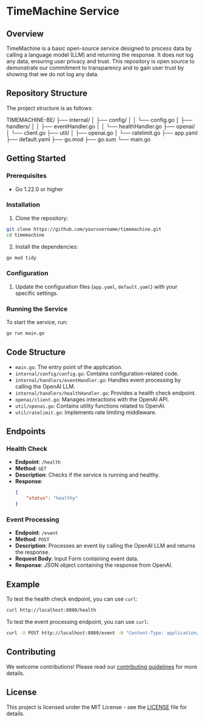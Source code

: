 # TimeMachine Service

## Overview

TimeMachine is a basic open-source service designed to process data by calling a language model (LLM) and returning the response. It does not log any data, ensuring user privacy and trust. This repository is open source to demonstrate our commitment to transparency and to gain user trust by showing that we do not log any data.

## Repository Structure

The project structure is as follows:

TIMEMACHINE-BE/
├── internal/
│   ├── config/
│   │   └── config.go
│   ├── handlers/
│   │   ├── eventHandler.go
│   │   └── healthHandler.go
├── openai/
│   └── client.go
├── util/
│   ├── openai.go
│   └── ratelimit.go
├── app.yaml
├── default.yaml
├── go.mod
├── go.sum
└── main.go

## Getting Started

### Prerequisites

- Go 1.22.0 or higher

### Installation

1. Clone the repository:

```bash
git clone https://github.com/yourusername/timemachine.git
cd timemachine
```

2. Install the dependencies:

```bash
go mod tidy
```

### Configuration

1. Update the configuration files (`app.yaml`, `default.yaml`) with your specific settings.

### Running the Service

To start the service, run:

```bash
go run main.go
```

## Code Structure

- `main.go`: The entry point of the application.
- `internal/config/config.go`: Contains configuration-related code.
- `internal/handlers/eventHandler.go`: Handles event processing by calling the OpenAI LLM.
- `internal/handlers/healthHandler.go`: Provides a health check endpoint.
- `openai/client.go`: Manages interactions with the OpenAI API.
- `util/openai.go`: Contains utility functions related to OpenAI.
- `util/ratelimit.go`: Implements rate limiting middleware.

## Endpoints

### Health Check

- **Endpoint**: `/health`
- **Method**: `GET`
- **Description**: Checks if the service is running and healthy.
- **Response**: 
  ```json
  {
      "status": "healthy"
  }
  ```

### Event Processing

- **Endpoint**: `/event`
- **Method**: `POST`
- **Description**: Processes an event by calling the OpenAI LLM and returns the response.
- **Request Body**: Input Form containing event data.
- **Response**: JSON object containing the response from OpenAI.

## Example

To test the health check endpoint, you can use `curl`:

```bash
curl http://localhost:8080/health
```

To test the event processing endpoint, you can use `curl`:

```bash
curl -X POST http://localhost:8080/event -H "Content-Type: application/json" -d '{"your":"event data"}'
```

## Contributing

We welcome contributions! Please read our [contributing guidelines](CONTRIBUTING.md) for more details.

## License

This project is licensed under the MIT License - see the [LICENSE](LICENSE) file for details.
